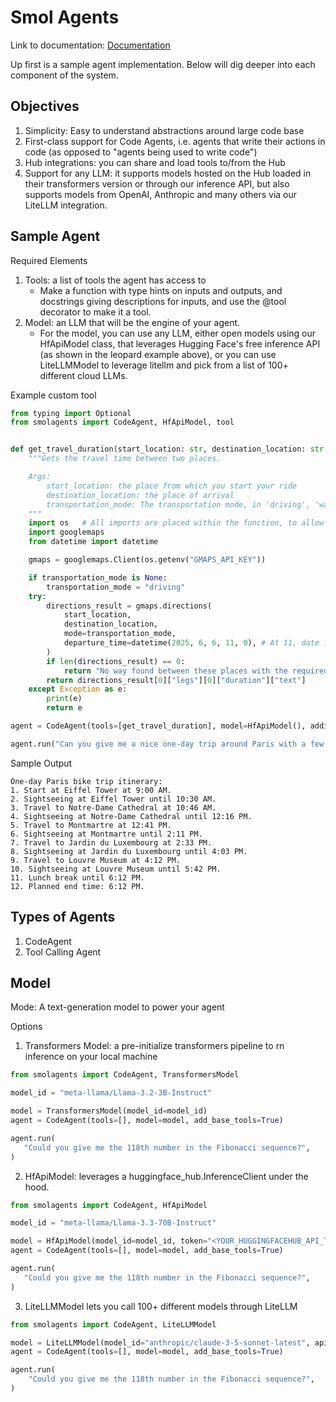 # Smol Agents
Link to documentation: [Documentation](https://huggingface.co/docs/smolagents/index)

Up first is a sample agent implementation. Below will dig deeper into each component of the system.

## Objectives
1. Simplicity: Easy to understand abstractions around large code base
2. First-class support for Code Agents, i.e. agents that write their actions in code (as opposed to "agents being used to write code")
3. Hub integrations: you can share and load tools to/from the Hub
4. Support for any LLM: it supports models hosted on the Hub loaded in their transformers version or through our inference API, but also supports models from OpenAI, Anthropic and many others via our LiteLLM integration.

## Sample Agent
Required Elements
1.  Tools: a list of tools the agent has access to
    - Make a function with type hints on inputs and outputs, and docstrings giving descriptions for inputs, and use the @tool decorator to make it a tool.
2. Model: an LLM that will be the engine of your agent.
    - For the model, you can use any LLM, either open models using our HfApiModel class, that leverages Hugging Face's free inference API (as shown in the leopard example above), or you can use LiteLLMModel to leverage litellm and pick from a list of 100+ different cloud LLMs.

Example custom tool
```python
from typing import Optional
from smolagents import CodeAgent, HfApiModel, tool


def get_travel_duration(start_location: str, destination_location: str, transportation_mode: Optional[str] = None) -> str:
    """Gets the travel time between two places.

    Args:
        start_location: the place from which you start your ride
        destination_location: the place of arrival
        transportation_mode: The transportation mode, in 'driving', 'walking', 'bicycling', or 'transit'. Defaults to 'driving'.
    """
    import os   # All imports are placed within the function, to allow for sharing to Hub.
    import googlemaps
    from datetime import datetime

    gmaps = googlemaps.Client(os.getenv("GMAPS_API_KEY"))

    if transportation_mode is None:
        transportation_mode = "driving"
    try:
        directions_result = gmaps.directions(
            start_location,
            destination_location,
            mode=transportation_mode,
            departure_time=datetime(2025, 6, 6, 11, 0), # At 11, date far in the future
        )
        if len(directions_result) == 0:
            return "No way found between these places with the required transportation mode."
        return directions_result[0]["legs"][0]["duration"]["text"]
    except Exception as e:
        print(e)
        return e

agent = CodeAgent(tools=[get_travel_duration], model=HfApiModel(), additional_authorized_imports=["datetime"])

agent.run("Can you give me a nice one-day trip around Paris with a few locations and the times? Could be in the city or outside, but should fit in one day. I'm travelling only with a rented bicycle.")
```

Sample Output
```text
One-day Paris bike trip itinerary:
1. Start at Eiffel Tower at 9:00 AM.
2. Sightseeing at Eiffel Tower until 10:30 AM.
3. Travel to Notre-Dame Cathedral at 10:46 AM.
4. Sightseeing at Notre-Dame Cathedral until 12:16 PM.
5. Travel to Montmartre at 12:41 PM.
6. Sightseeing at Montmartre until 2:11 PM.
7. Travel to Jardin du Luxembourg at 2:33 PM.
8. Sightseeing at Jardin du Luxembourg until 4:03 PM.
9. Travel to Louvre Museum at 4:12 PM.
10. Sightseeing at Louvre Museum until 5:42 PM.
11. Lunch break until 6:12 PM.
12. Planned end time: 6:12 PM.
```

## Types of Agents
1. CodeAgent
2. Tool Calling Agent

## Model
Mode: A text-generation model to power your agent

Options
1. Transformers Model: a pre-initialize transformers pipeline to rn inference on your local machine
 ```python
from smolagents import CodeAgent, TransformersModel

model_id = "meta-llama/Llama-3.2-3B-Instruct"

model = TransformersModel(model_id=model_id)
agent = CodeAgent(tools=[], model=model, add_base_tools=True)

agent.run(
    "Could you give me the 118th number in the Fibonacci sequence?",
)
 ```

 2. HfApiModel: leverages a huggingface_hub.InferenceClient under the hood.
 ```python
 from smolagents import CodeAgent, HfApiModel

model_id = "meta-llama/Llama-3.3-70B-Instruct"

model = HfApiModel(model_id=model_id, token="<YOUR_HUGGINGFACEHUB_API_TOKEN>")
agent = CodeAgent(tools=[], model=model, add_base_tools=True)

agent.run(
    "Could you give me the 118th number in the Fibonacci sequence?",
)
```
3. LiteLLMModel lets you call 100+ different models through LiteLLM
```python
from smolagents import CodeAgent, LiteLLMModel

model = LiteLLMModel(model_id="anthropic/claude-3-5-sonnet-latest", api_key="YOUR_ANTHROPIC_API_KEY") # Could use 'gpt-4o'
agent = CodeAgent(tools=[], model=model, add_base_tools=True)

agent.run(
    "Could you give me the 118th number in the Fibonacci sequence?",
)
```